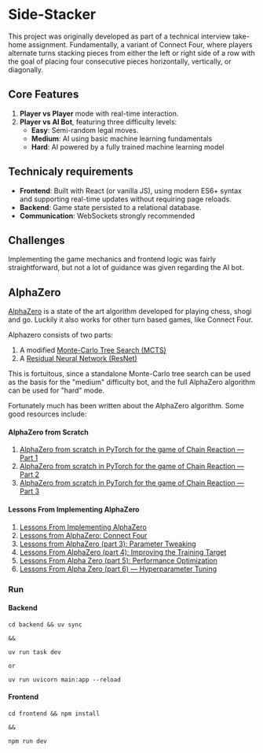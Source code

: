 # Side-Stacker

This project was originally developed as part of a technical interview take-home assignment. Fundamentally, a variant of Connect Four, where players alternate turns stacking pieces from either the left or right side of a row with the goal of placing four consecutive pieces horizontally, vertically, or diagonally.

## Core Features

1. **Player vs Player** mode with real-time interaction.
2. **Player vs AI Bot**, featuring three difficulty levels:
   - **Easy**: Semi-random legal moves.
   - **Medium**: AI using basic machine learning fundamentals
   - **Hard**: AI powered by a fully trained machine learning model

## Technicaly requirements

- **Frontend**: Built with React (or vanilla JS), using modern ES6+ syntax and supporting real-time updates without requiring page reloads.
- **Backend**: Game state persisted to a relational database.
- **Communication**: WebSockets strongly recommended

## Challenges

Implementing the game mechanics and frontend logic was fairly straightforward, but not a lot of guidance was given regarding the AI bot.

## AlphaZero

[AlphaZero](https://en.wikipedia.org/wiki/AlphaZero) is a state of the art algorithm developed for playing chess, shogi and go. Luckily it also works for other turn based games, like Connect Four.

Alphazero consists of two parts:

1. A modified [Monte-Carlo Tree Search (MCTS)](https://en.wikipedia.org/wiki/Monte_Carlo_tree_search)
2. A [Residual Neural Network (ResNet)](https://en.wikipedia.org/wiki/Residual_neural_network)

This is fortuitous, since a standalone Monte-Carlo tree search can be used as the basis for the "medium" difficulty bot, and the full AlphaZero algorithm can be used for "hard" mode.

Fortunately much has been written about the AlphaZero algorithm. Some good resources include:

#### AlphaZero from Scratch

1. [AlphaZero from scratch in PyTorch for the game of Chain Reaction — Part 1](https://medium.com/@bentou.pub/alphazero-from-scratch-in-pytorch-for-the-game-of-chain-reaction-part-1-8cffdc399233)
2. [AlphaZero from scratch in PyTorch for the game of Chain Reaction — Part 2](https://medium.com/@bentou.pub/alphazero-from-scratch-in-pytorch-for-the-game-of-chain-reaction-part-2-b2e7edda14fb)
3. [AlphaZero from scratch in PyTorch for the game of Chain Reaction — Part 3](https://medium.com/@bentou.pub/alphazero-from-scratch-in-pytorch-for-the-game-of-chain-reaction-part-3-c3fbf0d6f986)

#### Lessons From Implementing AlphaZero

1. [Lessons From Implementing AlphaZero](https://medium.com/oracledevs/lessons-from-implementing-alphazero-7e36e9054191)
2. [Lessons from AlphaZero: Connect Four](https://medium.com/oracledevs/lessons-from-alphazero-connect-four-e4a0ae82af68)
3. [Lessons from AlphaZero (part 3): Parameter Tweaking
   ](https://medium.com/oracledevs/lessons-from-alphazero-part-3-parameter-tweaking-4dceb78ed1e5)
4. [Lessons From AlphaZero (part 4): Improving the Training Target](https://medium.com/oracledevs/lessons-from-alphazero-part-4-improving-the-training-target-6efba2e71628)
5. [Lessons From Alpha Zero (part 5): Performance Optimization](https://medium.com/oracledevs/lessons-from-alpha-zero-part-5-performance-optimization-664b38dc509e)
6. [Lessons From Alpha Zero (part 6) — Hyperparameter Tuning](https://medium.com/oracledevs/lessons-from-alpha-zero-part-6-hyperparameter-tuning-b1cfcbe4ca9a)

### Run

#### Backend

```
cd backend && uv sync

&&

uv run task dev

or

uv run uvicorn main:app --reload
```

#### Frontend

```
cd frontend && npm install

&&

npm run dev
```
